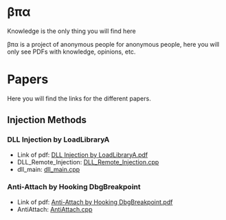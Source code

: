 # βπα
Knowledge is the only thing you will find here


βπα is a project of anonymous people for anonymous people, here you will only see PDFs with knowledge, opinions, etc.


# Papers

Here you will find the links for the different papers.


## Injection Methods

### DLL Injection by LoadLibraryA
- Link of pdf: <a href="https://github.com/beta-pi-alpha/BetaPiAlpha/blob/master/Injection/DLL%20Injection%20by%20LoadLibraryA.pdf"> DLL Injection by LoadLibraryA.pdf</a>
- DLL_Remote_Injection: <a href="https://github.com/beta-pi-alpha/BetaPiAlpha/blob/master/Injection/DLL_Remote_Injection.cpp">DLL_Remote_Injection.cpp</a>
- dll_main: <a href="https://github.com/beta-pi-alpha/BetaPiAlpha/blob/master/Injection/dll_main.cpp">dll_main.cpp</a>

### Anti-Attach by Hooking DbgBreakpoint
- Link of pdf: <a href="https://github.com/beta-pi-alpha/BetaPiAlpha/blob/master/Anti-Attach/Anti-Attach%20by%20Hooking%20DbgBreakpoint_edited.pdf"> Anti-Attach by Hooking DbgBreakpoint.pdf</a>
- AntiAttach: <a href="https://github.com/beta-pi-alpha/BetaPiAlpha/blob/master/Anti-Attach/AntiAttach.cpp">AntiAttach.cpp</a>
